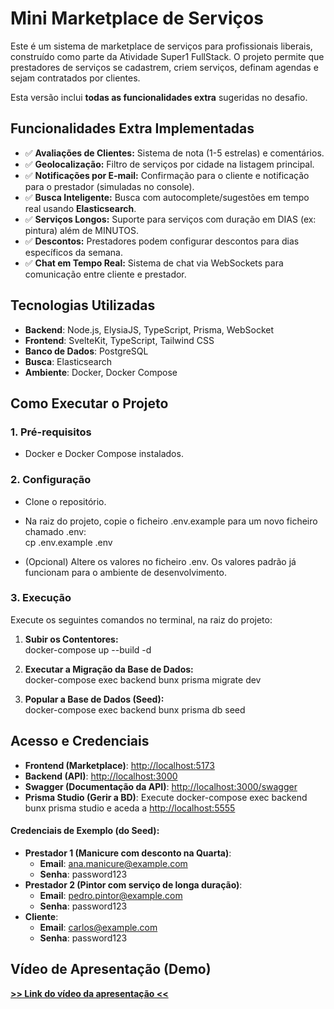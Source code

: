 # **Mini Marketplace de Serviços**

Este é um sistema de marketplace de serviços para profissionais liberais, construído como parte da Atividade Super1 FullStack. O projeto permite que prestadores de serviços se cadastrem, criem serviços, definam agendas e sejam contratados por clientes.

Esta versão inclui **todas as funcionalidades extra** sugeridas no desafio.

## **Funcionalidades Extra Implementadas**

* ✅ **Avaliações de Clientes:** Sistema de nota (1-5 estrelas) e comentários.  
* ✅ **Geolocalização:** Filtro de serviços por cidade na listagem principal.  
* ✅ **Notificações por E-mail:** Confirmação para o cliente e notificação para o prestador (simuladas no console).  
* ✅ **Busca Inteligente:** Busca com autocomplete/sugestões em tempo real usando **Elasticsearch**.  
* ✅ **Serviços Longos:** Suporte para serviços com duração em DIAS (ex: pintura) além de MINUTOS.  
* ✅ **Descontos:** Prestadores podem configurar descontos para dias específicos da semana.  
* ✅ **Chat em Tempo Real:** Sistema de chat via WebSockets para comunicação entre cliente e prestador.

## **Tecnologias Utilizadas**

* **Backend**: Node.js, ElysiaJS, TypeScript, Prisma, WebSocket  
* **Frontend**: SvelteKit, TypeScript, Tailwind CSS  
* **Banco de Dados**: PostgreSQL  
* **Busca**: Elasticsearch  
* **Ambiente**: Docker, Docker Compose

## **Como Executar o Projeto**

### **1\. Pré-requisitos**

* Docker e Docker Compose instalados.

### **2\. Configuração**

* Clone o repositório.  
* Na raiz do projeto, copie o ficheiro .env.example para um novo ficheiro chamado .env:  
  cp .env.example .env

* (Opcional) Altere os valores no ficheiro .env. Os valores padrão já funcionam para o ambiente de desenvolvimento.

### **3\. Execução**

Execute os seguintes comandos no terminal, na raiz do projeto:

1. **Subir os Contentores:**  
   docker-compose up \--build \-d

2. **Executar a Migração da Base de Dados:**  
   docker-compose exec backend bunx prisma migrate dev

3. **Popular a Base de Dados (Seed):**  
   docker-compose exec backend bunx prisma db seed

## **Acesso e Credenciais**

* **Frontend (Marketplace)**: [http://localhost:5173](https://www.google.com/search?q=http://localhost:5173)  
* **Backend (API)**: [http://localhost:3000](https://www.google.com/search?q=http://localhost:3000)  
* **Swagger (Documentação da API)**: [http://localhost:3000/swagger](https://www.google.com/search?q=http://localhost:3000/swagger)  
* **Prisma Studio (Gerir a BD)**: Execute docker-compose exec backend bunx prisma studio e aceda a [http://localhost:5555](https://www.google.com/search?q=http://localhost:5555)

#### **Credenciais de Exemplo (do Seed):**

* **Prestador 1 (Manicure com desconto na Quarta)**:  
  * **Email**: ana.manicure@example.com  
  * **Senha**: password123  
* **Prestador 2 (Pintor com serviço de longa duração)**:  
  * **Email**: pedro.pintor@example.com  
  * **Senha**: password123  
* **Cliente**:  
  * **Email**: carlos@example.com  
  * **Senha**: password123

## **Vídeo de Apresentação (Demo)**

[**\>\> Link do vídeo da apresentação \<\<**](https://www.youtube.com/)
